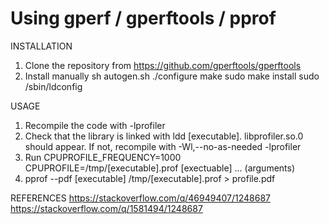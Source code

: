 # Using gperf / gperftools / pprof

INSTALLATION
1. Clone the repository from https://github.com/gperftools/gperftools
2. Install manually
    sh autogen.sh
    ./configure
    make
    sudo make install
    sudo /sbin/ldconfig

USAGE
1. Recompile the code with -lprofiler
2. Check that the library is linked with ldd [executable]. libprofiler.so.0 should appear. If not, recompile with -Wl,--no-as-needed -lprofiler
3. Run CPUPROFILE_FREQUENCY=1000 CPUPROFILE=/tmp/[executable].prof [exectuable] ... (arguments)
4. pprof --pdf [executable] /tmp/[executable].prof > profile.pdf

REFERENCES
https://stackoverflow.com/q/46949407/1248687
https://stackoverflow.com/q/1581494/1248687

